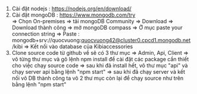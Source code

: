 1. Cài đặt nodejs : https://nodejs.org/en/download/
2. Cài đặt mongoDB : https://www.mongodb.com/try  
	=> Chọn On-premises => tải mongoDB Community => Download
	=> Download thành công => mở mongoDB compass
	=> Ở mục paste your connection string
	=> Paste : mongodb+srv://quocvuong:quocvuong42@cluster0.cpcd1.mongodb.net/kibi
	=> Kết nối vào database của Kibiaccessories
3. Clone source code từ github về sẽ có 3 thư mục
	=> Admin, Api, Client
	=> vô từng thư mục và gõ lệnh npm install để cài đặt các package cần thiết cho việc chạy source code
	=> sau khi đã install hết, vô thư mục "api" và chạy server api bằng lệnh "npm start"
	=> sau khi đã chạy server và kết nối vô DB thành công ta vô 2 thư mục còn lại để chạy source như trên bằng lệnh "npm start"
